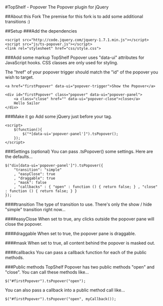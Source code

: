 #TopShelf - Popover
The Popover plugin for jQuery

##About this Fork
The premise for this fork is to add some additional transitions :)

##Setup
###Add the dependencies

    <script src="http://code.jquery.com/jquery-1.7.1.min.js"></script>
    <script src="js/ts-popover.js"></script>
    <link rel="stylesheet" href="css/style.css">

###Add some markup
TopShelf Popover uses "data-ui" attributes for JavaScript hooks. CSS classes are only used for styling.

The "href" of your popover trigger should match the "id" of the popover you wish to target.

    <a href="firstPopover" data-ui="popover-trigger">Show the Popover</a>
    
    <div id="firstPopover" class="popover" data-ui="popover-panel">
        <a class="close" href="" data-ui="popover-close">close</a>
        Hello Sailor
    </div>

###Make it go
Add some jQuery just before your </body> tag.

    <script>
        $(function(){
            $("*[data-ui='popover-panel']").tsPopover();
        });
    </script>

###Settings (optional)
You can pass .tsPopover() some settings. Here are the defaults...

    $("div[data-ui='popover-panel']").tsPopover({
        "transition": "simple"
        , "easyClose": true
        , "draggable": true
        , "mask": false
        , "callbacks" : { "open" : function () { return false; } , "close" : function () { return false; } }
    });

####transition
The type of transition to use. There's only the show / hide "simple" transition right now...

####easyClose
When set to true, any clicks outside the popover pane will close the popover.

####draggable
When set to true, the popover pane is draggable.

####mask
When set to true, all content behind the popover is masked out.

####callbacks
You can pass a callback function for each of the public methods.

###Public methods
TopShelf Popover has two public methods "open" and "close". You can call these methods like...

	$("#firstPopover").tsPopover("open");
	
You can also pass a callback into a public method call like...

	$("#firstPopover").tsPopover("open", myCallback());

